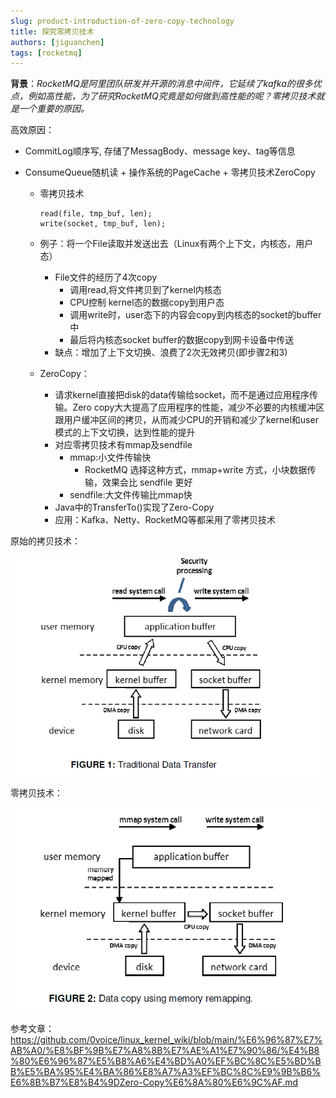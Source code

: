 ```yaml
---
slug: product-introduction-of-zero-copy-technology
title: 探究零拷贝技术
authors: [jiguanchen]
tags: [rocketmq]
---
```


**背景**：*RocketMQ是阿里团队研发并开源的消息中间件，它延续了kafka的很多优点，例如高性能，为了研究RocketMQ究竟是如何做到高性能的呢？零拷贝技术就是一个重要的原因。*<!--more-->

高效原因：

-   CommitLog顺序写, 存储了MessagBody、message key、tag等信息

-   ConsumeQueue随机读 + 操作系统的PageCache + 零拷贝技术ZeroCopy

    -   零拷贝技术

        ```
        read(file, tmp_buf, len);
        write(socket, tmp_buf, len);
        ```

    -   例子：将一个File读取并发送出去（Linux有两个上下文，内核态，用户态）

        -   File文件的经历了4次copy
            -   调用read,将文件拷贝到了kernel内核态
            -   CPU控制 kernel态的数据copy到用户态
            -   调用write时，user态下的内容会copy到内核态的socket的buffer中
            -   最后将内核态socket buffer的数据copy到网卡设备中传送
        -   缺点：增加了上下文切换、浪费了2次无效拷贝(即步骤2和3)

    -   ZeroCopy：

        -   请求kernel直接把disk的data传输给socket，而不是通过应用程序传输。Zero copy大大提高了应用程序的性能，减少不必要的内核缓冲区跟用户缓冲区间的拷贝，从而减少CPU的开销和减少了kernel和user模式的上下文切换，达到性能的提升
        -   对应零拷贝技术有mmap及sendfile
            -   mmap:小文件传输快
                -   RocketMQ 选择这种方式，mmap+write 方式，小块数据传输，效果会比 sendfile 更好
            -   sendfile:大文件传输比mmap快
        -   Java中的TransferTo()实现了Zero-Copy
        -   应用：Kafka、Netty、RocketMQ等都采用了零拷贝技术

原始的拷贝技术：

![image-20230128234721451](img/image-20230128234721451.png)

零拷贝技术：

![image-20230128234745085](img/image-20230128234745085.png)

参考文章： https://github.com/0voice/linux_kernel_wiki/blob/main/%E6%96%87%E7%AB%A0/%E8%BF%9B%E7%A8%8B%E7%AE%A1%E7%90%86/%E4%B8%80%E6%96%87%E5%B8%A6%E4%BD%A0%EF%BC%8C%E5%BD%BB%E5%BA%95%E4%BA%86%E8%A7%A3%EF%BC%8C%E9%9B%B6%E6%8B%B7%E8%B4%9DZero-Copy%E6%8A%80%E6%9C%AF.md



